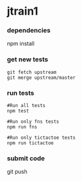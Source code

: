 # jtrain1

### dependencies
npm install

### get new tests
```
git fetch upstream
git merge upstream/master
```

### run tests
```
#Run all tests
npm test

#Run only fns tests
npm run fns

#Run only tictactoe tests
npm run tictactoe
```

### submit code
git push
